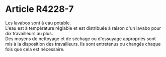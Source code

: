 # Article R4228-7

  
Les lavabos sont à eau potable.   
L'eau est à température réglable et est distribuée à raison d'un lavabo pour dix travailleurs au plus.   
Des moyens de nettoyage et de séchage ou d'essuyage appropriés sont mis à la disposition des travailleurs. Ils sont entretenus ou changés chaque fois que cela est nécessaire.